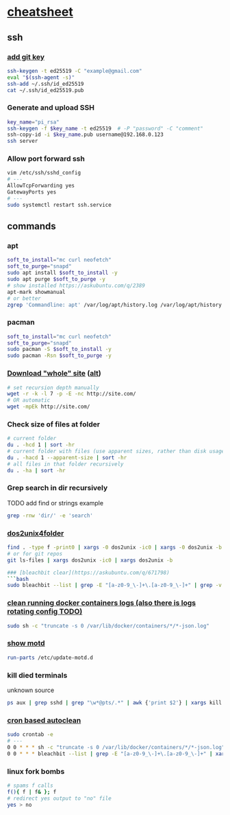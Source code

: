 # [cheatsheet](./)
## ssh
### [add git key](https://docs.github.com/en/authentication/connecting-to-github-with-ssh/generating-a-new-ssh-key-and-adding-it-to-the-ssh-agent?platform=linux)
```bash
ssh-keygen -t ed25519 -C "example@gmail.com"
eval "$(ssh-agent -s)"
ssh-add ~/.ssh/id_ed25519
cat ~/.ssh/id_ed25519.pub
```
### Generate and upload SSH
```bash
key_name="pi_rsa"
ssh-keygen -f $key_name -t ed25519  # -P "password" -C "comment"
ssh-copy-id -i $key_name.pub username@192.168.0.123
ssh server
```
### Allow port forward ssh
```bash
vim /etc/ssh/sshd_config
# ---
AllowTcpForwarding yes
GatewayPorts yes
# ---
sudo systemctl restart ssh.service
```

## commands
### apt
```bash
soft_to_install="mc curl neofetch"
soft_to_purge="snapd"
sudo apt install $soft_to_install -y
sudo apt purge $soft_to_purge -y
# show installed https://askubuntu.com/q/2389
apt-mark showmanual
# or better
zgrep 'Commandline: apt' /var/log/apt/history.log /var/log/apt/history.log.*.gz
```
### pacman
```bash
soft_to_install="mc curl neofetch"
soft_to_purge="snapd"
sudo pacman -S $soft_to_install -y
sudo pacman -Rsn $soft_to_purge -y
```
### [Download "whole" site](https://pingvinus.ru/note/wget-download-sites) ([alt](https://superuser.com/q/1672776))
```bash
# set recursion depth manually
wget -r -k -l 7 -p -E -nc http://site.com/
# OR automatic
wget -mpEk http://site.com/
```
### Check size of files at folder
```bash
# current folder
du . -hcd 1 | sort -hr
# current folder with files (use apparent sizes, rather than disk usage)
du . -hacd 1 --apparent-size | sort -hr
# all files in that folder recursively
du . -ha | sort -hr
```
### Grep search in dir recursively
TODO add find or strings example
```bash
grep -rnw 'dir/' -e 'search'
```
### [dos2unix4folder](https://stackoverflow.com/a/11929475/15844518)
```bash
find . -type f -print0 | xargs -0 dos2unix -ic0 | xargs -0 dos2unix -b
# or for git repos
git ls-files | xargs dos2unix -ic0 | xargs dos2unix -b
```
```bash
### [bleachbit clear](https://askubuntu.com/q/671798)
```bash
sudo bleachbit --list | grep -E "[a-z0-9_\-]+\.[a-z0-9_\-]+" | grep -v system.free_disk_space | xargs sudo bleachbit --clean
```
### [clean running docker containers logs (also there is logs rotating config TODO)](https://stackoverflow.com/q/41091634)
```bash
sudo sh -c "truncate -s 0 /var/lib/docker/containers/*/*-json.log"
```
### [show motd](https://askubuntu.com/q/319528)
```bash
run-parts /etc/update-motd.d
```
### kill died terminals
unknown source
```bash
ps aux | grep sshd | grep "\w*@pts/.*" | awk {'print $2'} | xargs kill -9
```
### [cron based autoclean](https://crontab.guru/#0_0_*_*_*)
```bash
sudo crontab -e
# ---
0 0 * * * sh -c "truncate -s 0 /var/lib/docker/containers/*/*-json.log"
0 0 * * * bleachbit --list | grep -E "[a-z0-9_\-]+\.[a-z0-9_\-]+" | xargs bleachbit --clean
```
### linux fork bombs
```bash
# spams f calls
f(){ f | f& }; f
# redirect yes output to "no" file
yes > no
```
